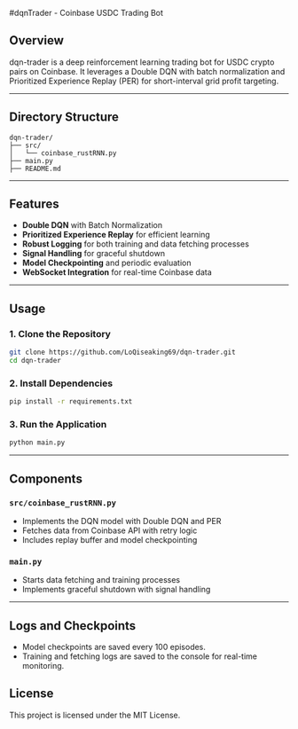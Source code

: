 #dqnTrader - Coinbase USDC Trading Bot

## Overview
dqn-trader is a deep reinforcement learning trading bot for USDC crypto pairs on Coinbase. It leverages a Double DQN with batch normalization and Prioritized Experience Replay (PER) for short-interval grid profit targeting.

---

## Directory Structure
```
dqn-trader/
├── src/
│   └── coinbase_rustRNN.py
├── main.py
├── README.md
```

---

## Features
- **Double DQN** with Batch Normalization
- **Prioritized Experience Replay** for efficient learning
- **Robust Logging** for both training and data fetching processes
- **Signal Handling** for graceful shutdown
- **Model Checkpointing** and periodic evaluation
- **WebSocket Integration** for real-time Coinbase data

---

## Usage

### 1. Clone the Repository
```bash
git clone https://github.com/LoQiseaking69/dqn-trader.git
cd dqn-trader
```

### 2. Install Dependencies
```bash
pip install -r requirements.txt
```

### 3. Run the Application
```bash
python main.py
```

---

## Components

### `src/coinbase_rustRNN.py`
- Implements the DQN model with Double DQN and PER
- Fetches data from Coinbase API with retry logic
- Includes replay buffer and model checkpointing

### `main.py`
- Starts data fetching and training processes
- Implements graceful shutdown with signal handling

---

## Logs and Checkpoints
- Model checkpoints are saved every 100 episodes.
- Training and fetching logs are saved to the console for real-time monitoring.


## License
This project is licensed under the MIT License.
